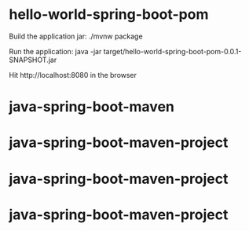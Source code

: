 # hello-world-spring-boot-pom

Build the application jar: ./mvnw package

Run the application: java -jar target/hello-world-spring-boot-pom-0.0.1-SNAPSHOT.jar
  
  
Hit http://localhost:8080 in the browser  
# java-spring-boot-maven
# java-spring-boot-maven-project
# java-spring-boot-maven-project
# java-spring-boot-maven-project

